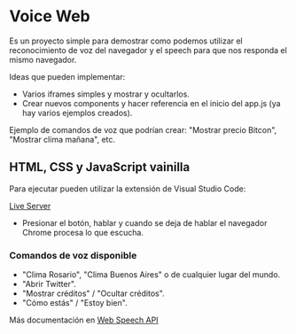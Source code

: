 # Voice Web 

Es un proyecto simple para demostrar como podemos utilizar el reconocimiento de voz del navegador y el speech para que nos responda el mismo navegador.

Ideas que pueden implementar: 

* Varios iframes simples y mostrar y ocultarlos.
* Crear nuevos components y hacer referencia en el inicio del app.js (ya hay varios ejemplos creados).

Ejemplo de comandos de voz que podrían crear: "Mostrar precio Bitcon", "Mostrar clima mañana", etc.

## HTML, CSS y JavaScript vainilla

Para ejecutar pueden utilizar la extensión de Visual Studio Code:

[Live Server](https://marketplace.visualstudio.com/items?itemName=ritwickdey.LiveServer)

- Presionar el botón, hablar y cuando se deja de hablar el navegador Chrome procesa lo que escucha.

### Comandos de voz disponible

* "Clima Rosario", "Clima Buenos Aires" o de cualquier lugar del mundo.
* "Abrir Twitter".
* "Mostrar créditos" / "Ocultar créditos".
* "Cómo estás" / "Estoy bien".

Más documentación en [Web Speech API](https://developer.mozilla.org/es/docs/Web/API/Web_Speech_API/Using_the_Web_Speech_API)